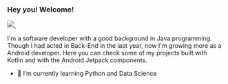 ### Hey you! Welcome!

<p>
  <a href="https://www.linkedin.com/in/adielwesley" rel="nofollow noreferrer">
    <img src="https://img.shields.io/badge/linkedin-%230077B5.svg?&style=for-the-badge&logo=linkedin&logoColor=white" />
  </a> &nbsp; 
</p>

I'm a software developer with a good background in Java programming. 
Though I had acted in Back-End in the last year, now I'm growing more as a Android developer.
Here you can check some of my projects built with Kotlin and with the Android Jetpack components.

- 🌱 I’m currently learning Python and Data Science

<!--
**adielwesley/adielwesley** is a ✨ _special_ ✨ repository because its `README.md` (this file) appears on your GitHub profile.

Here are some ideas to get you started:

- 🔭 I’m currently working on ...
- 🌱 I’m currently learning ...
- 👯 I’m looking to collaborate on ...
- 🤔 I’m looking for help with ...
- 💬 Ask me about ...
- 📫 How to reach me: ...
- 😄 Pronouns: ...
- ⚡ Fun fact: ...
-->
